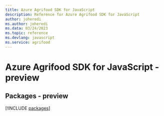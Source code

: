 ```yaml
---
title: Azure Agrifood SDK for JavaScript
description: Reference for Azure Agrifood SDK for JavaScript
author: joheredi
ms.author: joheredi
ms.data: 03/24/2023
ms.topic: reference
ms.devlang: javascript
ms.service: agrifood
---
```

# Azure Agrifood SDK for JavaScript - preview
## Packages - preview
[!INCLUDE [packages](agrifood-index.md)]